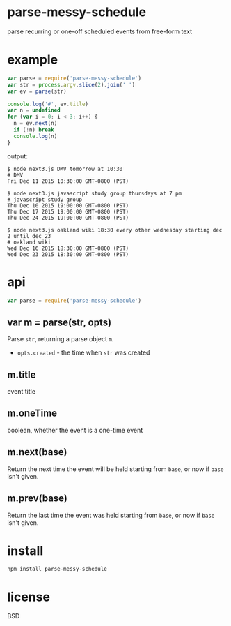 # parse-messy-schedule

parse recurring or one-off scheduled events from free-form text

# example

``` js
var parse = require('parse-messy-schedule')
var str = process.argv.slice(2).join(' ')
var ev = parse(str)

console.log('#', ev.title)
var n = undefined
for (var i = 0; i < 3; i++) {
  n = ev.next(n)
  if (!n) break
  console.log(n)
}
```

output:

```
$ node next3.js DMV tomorrow at 10:30
# DMV
Fri Dec 11 2015 10:30:00 GMT-0800 (PST)
```

```
$ node next3.js javascript study group thursdays at 7 pm
# javascript study group
Thu Dec 10 2015 19:00:00 GMT-0800 (PST)
Thu Dec 17 2015 19:00:00 GMT-0800 (PST)
Thu Dec 24 2015 19:00:00 GMT-0800 (PST)
```

```
$ node next3.js oakland wiki 18:30 every other wednesday starting dec 2 until dec 23
# oakland wiki
Wed Dec 16 2015 18:30:00 GMT-0800 (PST)
Wed Dec 23 2015 18:30:00 GMT-0800 (PST)
```

# api

``` js
var parse = require('parse-messy-schedule')
```

## var m = parse(str, opts)

Parse `str`, returning a parse object `m`.

* `opts.created` - the time when `str` was created

## m.title

event title

## m.oneTime

boolean, whether the event is a one-time event

## m.next(base)

Return the next time the event will be held starting from `base`, or now if
`base` isn't given.

## m.prev(base)

Return the last time the event was held starting from `base`, or now if `base`
isn't given.

# install

```
npm install parse-messy-schedule
```

# license

BSD
